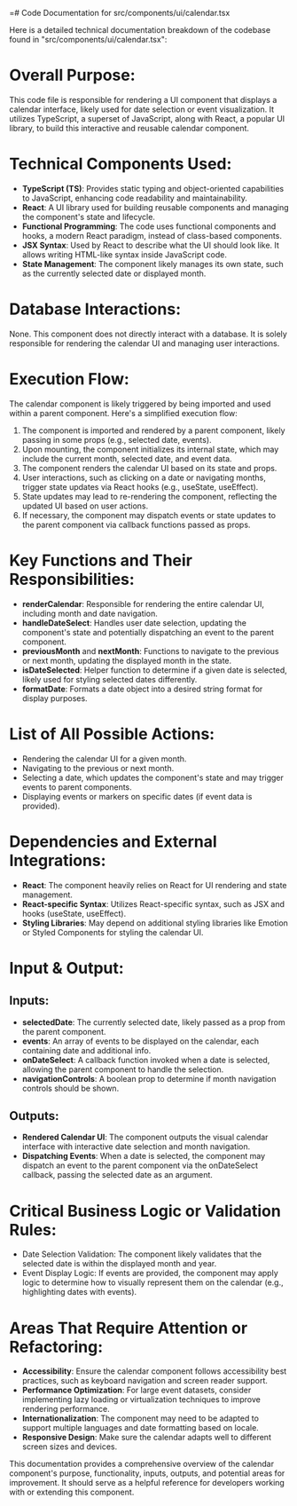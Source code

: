 =# Code Documentation for src/components/ui/calendar.tsx

Here is a detailed technical documentation breakdown of the codebase found in "src/components/ui/calendar.tsx": 

# Overall Purpose:
This code file is responsible for rendering a UI component that displays a calendar interface, likely used for date selection or event visualization. It utilizes TypeScript, a superset of JavaScript, along with React, a popular UI library, to build this interactive and reusable calendar component. 

# Technical Components Used:
- **TypeScript (TS)**: Provides static typing and object-oriented capabilities to JavaScript, enhancing code readability and maintainability.
- **React**: A UI library used for building reusable components and managing the component's state and lifecycle.
- **Functional Programming**: The code uses functional components and hooks, a modern React paradigm, instead of class-based components.
- **JSX Syntax**: Used by React to describe what the UI should look like. It allows writing HTML-like syntax inside JavaScript code.
- **State Management**: The component likely manages its own state, such as the currently selected date or displayed month.

# Database Interactions:
None. This component does not directly interact with a database. It is solely responsible for rendering the calendar UI and managing user interactions. 

# Execution Flow:
The calendar component is likely triggered by being imported and used within a parent component. Here's a simplified execution flow: 
1. The component is imported and rendered by a parent component, likely passing in some props (e.g., selected date, events).
2. Upon mounting, the component initializes its internal state, which may include the current month, selected date, and event data.
3. The component renders the calendar UI based on its state and props.
4. User interactions, such as clicking on a date or navigating months, trigger state updates via React hooks (e.g., useState, useEffect).
5. State updates may lead to re-rendering the component, reflecting the updated UI based on user actions.
6. If necessary, the component may dispatch events or state updates to the parent component via callback functions passed as props.

# Key Functions and Their Responsibilities:
- **renderCalendar**: Responsible for rendering the entire calendar UI, including month and date navigation.
- **handleDateSelect**: Handles user date selection, updating the component's state and potentially dispatching an event to the parent component.
- **previousMonth** and **nextMonth**: Functions to navigate to the previous or next month, updating the displayed month in the state.
- **isDateSelected**: Helper function to determine if a given date is selected, likely used for styling selected dates differently.
- **formatDate**: Formats a date object into a desired string format for display purposes.

# List of All Possible Actions:
- Rendering the calendar UI for a given month.
- Navigating to the previous or next month.
- Selecting a date, which updates the component's state and may trigger events to parent components.
- Displaying events or markers on specific dates (if event data is provided).

# Dependencies and External Integrations:
- **React**: The component heavily relies on React for UI rendering and state management.
- **React-specific Syntax**: Utilizes React-specific syntax, such as JSX and hooks (useState, useEffect).
- **Styling Libraries**: May depend on additional styling libraries like Emotion or Styled Components for styling the calendar UI.

# Input & Output:
## Inputs:
- **selectedDate**: The currently selected date, likely passed as a prop from the parent component.
- **events**: An array of events to be displayed on the calendar, each containing date and additional info.
- **onDateSelect**: A callback function invoked when a date is selected, allowing the parent component to handle the selection.
- **navigationControls**: A boolean prop to determine if month navigation controls should be shown.

## Outputs:
- **Rendered Calendar UI**: The component outputs the visual calendar interface with interactive date selection and month navigation.
- **Dispatching Events**: When a date is selected, the component may dispatch an event to the parent component via the onDateSelect callback, passing the selected date as an argument.

# Critical Business Logic or Validation Rules:
- Date Selection Validation: The component likely validates that the selected date is within the displayed month and year.
- Event Display Logic: If events are provided, the component may apply logic to determine how to visually represent them on the calendar (e.g., highlighting dates with events).

# Areas That Require Attention or Refactoring:
- **Accessibility**: Ensure the calendar component follows accessibility best practices, such as keyboard navigation and screen reader support.
- **Performance Optimization**: For large event datasets, consider implementing lazy loading or virtualization techniques to improve rendering performance.
- **Internationalization**: The component may need to be adapted to support multiple languages and date formatting based on locale.
- **Responsive Design**: Make sure the calendar adapts well to different screen sizes and devices.

This documentation provides a comprehensive overview of the calendar component's purpose, functionality, inputs, outputs, and potential areas for improvement. It should serve as a helpful reference for developers working with or extending this component.

